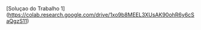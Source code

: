 [Soluçao do Trabalho 1] (https://colab.research.google.com/drive/1xo9b8MEEL3XUsAK90ohR6y6cSaQgzS11)
